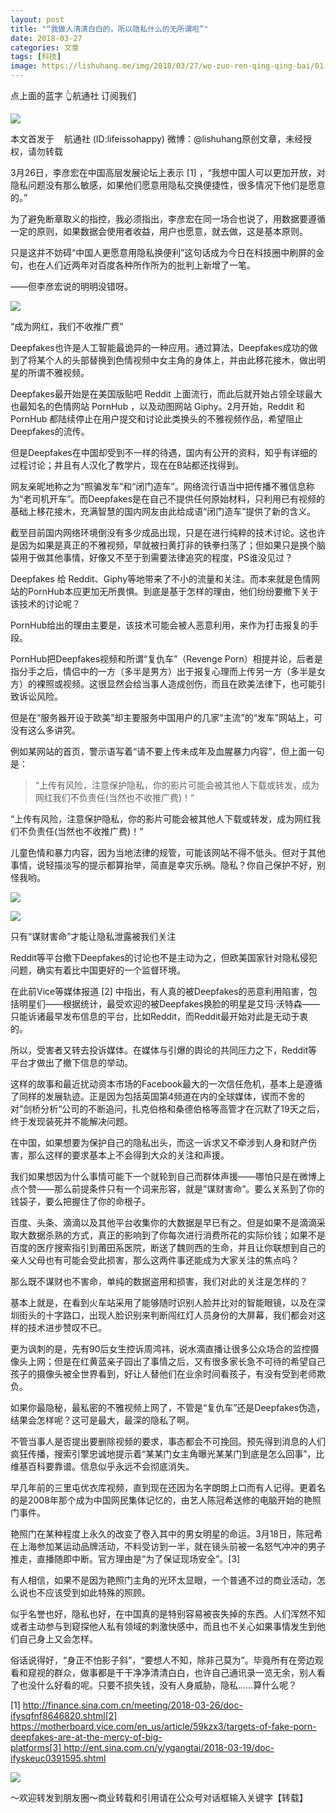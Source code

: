 ```yaml
---
layout: post
title: "“我做人清清白白的，所以隐私什么的无所谓啦”"
date: 2018-03-27
categories: 文章
tags: [科技]
image: https://lishuhang.me/img/2018/03/27/wo-zuo-ren-qing-qing-bai/01.png
---
```


点上面的蓝字 👆航通社 订阅我们

![](https://mmbiz.qpic.cn/mmbiz_jpg/AdRKyBVLoHKMVDlzGY40aicr1tWPdERrqZMYSydyRyyd2u4kvibYayA9CuOewn8iaXmty4Mmk5mhZRpiclYrVvtleQ/640?wx_fmt=jpeg)

本文首发于    航通社 (ID:lifeissohappy) 微博：@lishuhang原创文章，未经授权，请勿转载

3月26日，李彦宏在中国高层发展论坛上表示 [1] ，“我想中国人可以更加开放，对隐私问题没有那么敏感，如果他们愿意用隐私交换便捷性，很多情况下他们是愿意的。”

为了避免断章取义的指控，我必须指出，李彦宏在同一场合也说了，用数据要遵循一定的原则，如果数据会使用者收益，用户也愿意，就去做，这是基本原则。

只是这并不妨碍“中国人更愿意用隐私换便利”这句话成为今日在科技圈中刷屏的金句，也在人们近两年对百度各种所作所为的批判上新增了一笔。

——但李彦宏说的明明没错呀。

![](https://lishuhang.me/img/2018/03/27/wo-zuo-ren-qing-qing-bai/01.png)

“成为网红，我们不收推广费”

Deepfakes也许是人工智能最诡异的一种应用。通过算法，Deepfakes成功的做到了将某个人的头部替换到色情视频中女主角的身体上，并由此移花接木，做出明星的所谓不雅视频。

Deepfakes最开始是在美国版贴吧 Reddit 上面流行，而此后就开始占领全球最大也最知名的色情网站 PornHub ，以及动图网站 Giphy。2月开始，Reddit 和 PornHub 都陆续停止在用户提交和讨论此类换头的不雅视频作品，希望阻止Deepfakes的流传。

但是Deepfakes在中国却受到不一样的待遇，国内有公开的资料，知乎有详细的过程讨论；并且有人汉化了教学片，现在在B站都还找得到。

网友亲昵地称之为“照骗发车”和“闭门造车”。网络流行语当中把传播不雅信息称为“老司机开车”。而Deepfakes是在自己不提供任何原始材料，只利用已有视频的基础上移花接木，充满智慧的国内网友由此给成语“闭门造车”提供了新的含义。

截至目前国内网络环境倒没有多少成品出现，只是在进行纯粹的技术讨论。这也许是因为如果是真正的不雅视频，早就被扫黄打非的铁拳扫荡了；但如果只是换个脑袋用于做其他事情，好像又不至于到需要法律追究的程度，PS谁没见过？

Deepfakes 给 Reddit、Giphy等地带来了不小的流量和关注。而本来就是色情网站的PornHub本应更加无所畏惧。到底是基于怎样的理由，他们纷纷要撤下关于该技术的讨论呢？

PornHub给出的理由主要是，该技术可能会被人恶意利用，来作为打击报复的手段。

PornHub把Deepfakes视频和所谓“复仇车”（Revenge Porn）相提并论，后者是指分手之后，情侣中的一方（多半是男方）出于报复心理而上传另一方（多半是女方）的裸照或视频。这很显然会给当事人造成创伤，而且在欧美法律下，也可能引致诉讼风险。

但是在“服务器开设于欧美”却主要服务中国用户的几家“主流”的“发车”网站上，可没有这么多讲究。

例如某网站的首页，警示语写着“请不要上传未成年及血腥暴力内容”，但上面一句是：

> “上传有风险，注意保护隐私，你的影片可能会被其他人下载或转发，成为网红我们不负责任(当然也不收推广费)！”

“上传有风险，注意保护隐私，你的影片可能会被其他人下载或转发，成为网红我们不负责任(当然也不收推广费)！”

儿童色情和暴力内容，因为当地法律的规管，可能该网站不得不低头。但对于其他事情，说轻描淡写的提示都算抬举，简直是幸灾乐祸。隐私？你自己保护不好，别怪我哟。

![](https://lishuhang.me/img/2018/03/27/wo-zuo-ren-qing-qing-bai/02.png)

![](https://lishuhang.me/img/2018/03/27/wo-zuo-ren-qing-qing-bai/03.png)

只有“谋财害命”才能让隐私泄露被我们关注

Reddit等平台撤下Deepfakes的讨论也不是主动为之，但欧美国家针对隐私侵犯问题，确实有着比中国更好的一个监督环境。

在此前Vice等媒体报道 [2] 中指出，有人真的被Deepfakes的恶意利用陷害，包括明星们——根据统计，最受欢迎的被Deepfakes换脸的明星是艾玛·沃特森——只能诉诸最早发布信息的平台，比如Reddit，而Reddit最开始对此是无动于衷的。

所以，受害者又转去投诉媒体。在媒体与引爆的舆论的共同压力之下，Reddit等平台才做出了撤下信息的举动。

这样的故事和最近扰动资本市场的Facebook最大的一次信任危机，基本上是遵循了同样的发展轨迹。正是因为包括英国第4频道在内的全球媒体，锲而不舍的对”剑桥分析“公司的不断追问，扎克伯格和桑德伯格等高管才在沉默了19天之后，终于发现装死并不能解决问题。

在中国，如果想要为保护自己的隐私出头，而这一诉求又不牵涉到人身和财产伤害，那么这样的要求基本上不会得到大众的关注和声援。

我们如果想因为什么事情可能下一个就轮到自己而群体声援——哪怕只是在微博上点个赞——那么前提条件只有一个词来形容，就是”谋财害命”。要么关系到了你的钱袋子，要么把握住了你的命根子。

百度、头条、滴滴以及其他平台收集你的大数据是早已有之。但是如果不是滴滴采取大数据杀熟的方式，真正的影响到了你每次进行消费所花的实际价钱；如果不是百度的医疗搜索指引到莆田系医院，断送了魏则西的生命，并且让你联想到自己的亲人父母也有可能会受此损害，那么这两件事还能成为大家关注的焦点吗？

那么既不谋财也不害命，单纯的数据盗用和损害，我们对此的关注是怎样的？

基本上就是，在看到火车站采用了能够随时识别人脸并比对的智能眼镜，以及在深圳街头的十字路口，出现人脸识别来判断闯红灯人员身份的大屏幕，我们都会对这样的技术进步赞叹不已。

更为讽刺的是，先有90后女生控诉周鸿祎，说水滴直播让很多公众场合的监控摄像头上网；但是在红黄蓝亲子园出了事情之后，又有很多家长急不可待的希望自己孩子的摄像头被全世界看到，好让人替他们在业余时间看孩子，有没有受到老师欺负。

如果你最隐秘，最私密的不雅视频上网了，不管是“复仇车”还是Deepfakes伪造，结果会怎样呢？这可是最大，最深的隐私了啊。

不管当事人是否提出要删除视频的要求，事态都会不可挽回。预先得到消息的人们疯狂传播，搜索引擎忠诚地提示着“某某门女主角曝光某某门到底是怎么回事”，比维基百科要靠谱。信息似乎永远不会彻底消失。

早几年前的三里屯优衣库视频，直到现在还因为名字朗朗上口而有人记得。更着名的是2008年那个成为中国网民集体记忆的，由艺人陈冠希送修的电脑开始的艳照门事件。

艳照门在某种程度上永久的改变了卷入其中的男女明星的命运。3月18日，陈冠希在上海参加某运动品牌活动，不料受访到一半，就在镜头前被一名怒气冲冲的男子推走，直播随即中断。官方理由是“为了保证现场安全”。[3]

有人相信，如果不是因为艳照门主角的光环太显眼，一个普通不过的商业活动，怎么说也不应该受到如此特殊的照顾。

似乎名誉也好，隐私也好，在中国真的是特别容易被丧失掉的东西。人们浑然不知或者主动参与到窥探他人私有领域的刺激快感中，而且也不关心如果事情发生到他们自己身上又会怎样。

俗话说得好，“身正不怕影子斜”，“要想人不知，除非己莫为”。毕竟所有在旁边观看和窥视的群众，做事都是干干净净清清白白，也许自己通讯录一览无余，别人看了也没什么好看的呢。只要不损失钱，没有人身威胁，隐私……算什么呢？

[1] http://finance.sina.com.cn/meeting/2018-03-26/doc-ifysqfnf8646820.shtml[2] https://motherboard.vice.com/en_us/article/59kzx3/targets-of-fake-porn-deepfakes-are-at-the-mercy-of-big-platforms[3] http://ent.sina.com.cn/y/ygangtai/2018-03-19/doc-ifyskeuc0391595.shtml

![](https://lishuhang.me/img/2018/03/27/wo-zuo-ren-qing-qing-bai/04.png)

～欢迎转发到朋友圈～商业转载和引用请在公众号对话框输入关键字【转载】